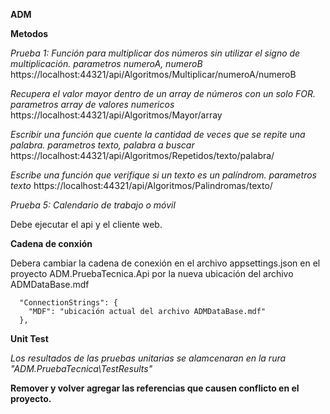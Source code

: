 
**ADM**

**Metodos**

*Prueba 1: Función para multiplicar dos números sin utilizar el signo de multiplicación. parametros numeroA, numeroB*
https://localhost:44321/api/Algoritmos/Multiplicar/numeroA/numeroB

*Recupera el valor mayor dentro de un array de números con un solo FOR. parametros array de valores numericos*
https://localhost:44321/api/Algoritmos/Mayor/array

*Escribir una función que cuente la cantidad de veces que se repite una palabra. parametros texto, palabra a buscar*
https://localhost:44321/api/Algoritmos/Repetidos/texto/palabra/

*Escribe una función que verifique si un texto es un palíndrom. parametros texto*
https://localhost:44321/api/Algoritmos/Palindromas/texto/

*Prueba 5: Calendario de trabajo o móvil*

Debe ejecutar el api y el cliente web.

**Cadena de conxión**

Debera cambiar la cadena de conexión en el archivo appsettings.json en el proyecto ADM.PruebaTecnica.Api por la nueva ubicación del archivo ADMDataBase.mdf
```
  "ConnectionStrings": {
    "MDF": "ubicación actual del archivo ADMDataBase.mdf"
  },
```


**Unit Test**

*Los resultados de las pruebas unitarias se alamcenaran en la rura "ADM.PruebaTecnica\TestResults"*


    
 **Remover y volver agregar las referencias que causen conflicto en el proyecto.**

